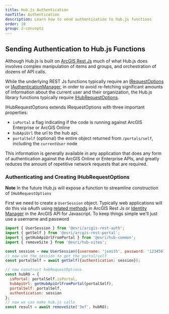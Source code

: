 ```yaml
---
title: Hub.js Authentication
navTitle: Authentication
description: Learn how to send authentication to hub.js functions
order: 10
group: 2-concepts
---
```


## Sending Authentication to Hub.js Functions

Although Hub.js is built on [ArcGIS Rest Js](https://esri.github.io/arcgis-rest-js/) much of what Hub.js does involves complex manipulation of items and groups, and orchestration of dozens of API calls.

While the underlying REST Js functions typically require an [IRequestOptions](https://esri.github.io/arcgis-rest-js/api/request/IRequestOptions/) or [IAuthenticationManager](https://esri.github.io/arcgis-rest-js/api/request/IAuthenticationManager/), in order to avoid re-fetching significant amounts of information about the current user and their organization, the Hub.js library functions typically require [IHubRequestOptions](https://esri.github.io/hub.js/api/common/IHubRequestOptions/).

IHubRequestOptions extends IRequestOptions with three important properties:

- `isPortal` a flag indicating if the code is running against ArcGIS Enterprise or ArcGIS Online
- `hubApiUrl` the url to the hub api. 
- `portalSelf` (optional) the entire object returned from `/portals/self`, including the `currentUser` node

This information is generally available in any application that does any form of authentication against the ArcGIS Online or Enterprise APIs, and greatly reduces the amount of repetitive network requests that are required.

### Authenticating and Creating IHubRequestOptions

**Note** In the future Hub.js will expose a function to streamline construction of `IHubRequestOptions`

First we need to create a `UserSession` object. Typically web applications will do this via oAuth using [related methods]() in ArcGIS Rest Js or [Identity Manager]() in the ArcGIS API for Javascript.
To keep things simple we'll just use a username and password

```js
import { UserSession } from '@esri/arcgis-rest-auth';
import { getSelf } from '@esri/arcgis-rest-portal';
import { getHubApiUrlFromPortal } from '@esri/hub-common';
import { removeSite } from '@esri/hub-sites';

const session = new UserSession({username: 'jsmith', password: '12345678'});
// now use the session to get the portal/self
const portalSelf = await getSelf({authentication: session});

// now construct hubRequestOptions
const hubRO = {
  isPortal: portalSelf.isPortal,
  hubApiUrl: getHubApiUrlFromPortal(portalSelf),
  portalSelf: portalSelf,
  authentication: session
};
// now we can make hub.js calls
const result = await removeSite('3ef', hubRO);
```

